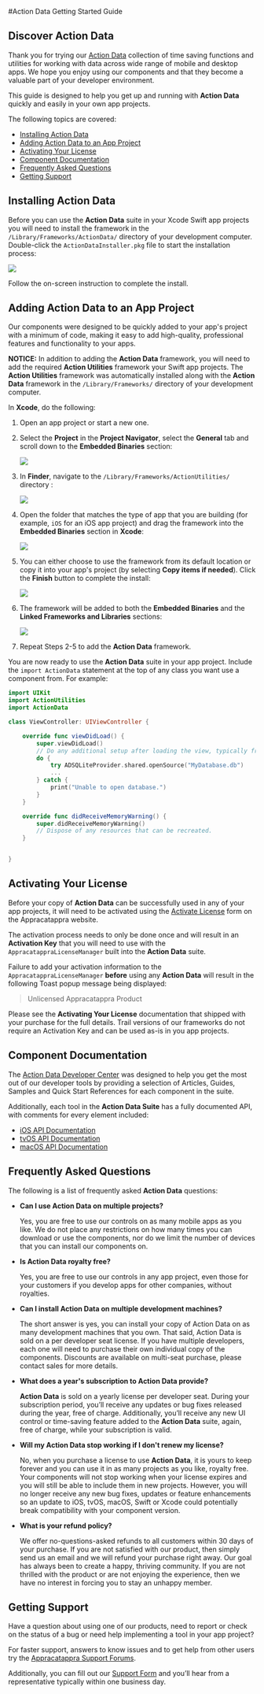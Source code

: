 #Action Data Getting Started Guide

## Discover Action Data

Thank you for trying our [Action Data](http://appracatappra.com/products/action-data/) collection of time saving functions and utilities for working with data across wide range of mobile and desktop apps. We hope you enjoy using our components and that they become a valuable part of your developer environment. 

This guide is designed to help you get up and running with **Action Data** quickly and easily in your own app projects.

The following topics are covered:

* [Installing Action Data](#Installing-Action-Data)
* [Adding Action Data to an App Project](#Adding-Action-Data-to-an-App-Project)
* [Activating Your License](#Activating-Your-License)
* [Component Documentation](#Component-Documentation)
* [Frequently Asked Questions](#Frequently-Asked-Questions)
* [Getting Support](#Getting-Support)

<a name="Installing-Action-Data"></a>
## Installing Action Data

Before you can use the **Action Data** suite in your Xcode Swift app projects you will need to install the framework in the `/Library/Frameworks/ActionData/` directory of your development computer. Double-click the `ActionDataInstaller.pkg` file to start the installation process:

![](Images/Install01.png)

Follow the on-screen instruction to complete the install. 

<a name="Adding-Action-Data-to-an-App-Project"></a>
## Adding Action Data to an App Project

Our components were designed to be quickly added to your app's project with a minimum of code, making it easy to add high-quality, professional features and functionality to your apps.

**NOTICE:** In addition to adding the **Action Data** framework, you will need to add the required **Action Utilities** framework your Swift app projects. The **Action Utilities** framework was automatically installed along with the **Action Data** framework in the `/Library/Frameworks/` directory of your development computer.

In **Xcode**, do the following:

1. Open an app project or start a new one.
2. Select the **Project** in the **Project Navigator**, select the **General** tab and scroll down to the **Embedded Binaries** section:

	![](Images/Intro01.png)
3. In **Finder**, navigate to the `/Library/Frameworks/ActionUtilities/` directory :

	![](Images/Intro02.png)
4. Open the folder that matches the type of app that you are building (for example, `iOS` for an iOS app project) and drag the framework into the **Embedded Binaries** section in **Xcode**:

	![](Images/Intro03.png)
5. You can either choose to use the framework from its default location or copy it into your app's project (by selecting **Copy items if needed**). Click the **Finish** button to complete the install:

	![](Images/Intro04.png)
6. The framework will be added to both the **Embedded Binaries** and the **Linked Frameworks and Libraries** sections:

	![](Images/Intro05.png)
7. Repeat Steps 2-5 to add the **Action Data** framework.

You are now ready to use the **Action Data** suite in your app project. Include the `import ActionData` statement at the top of any class you want use a component from. For example:

```swift
import UIKit
import ActionUtilities
import ActionData

class ViewController: UIViewController {

    override func viewDidLoad() {
        super.viewDidLoad()
        // Do any additional setup after loading the view, typically from a nib.
        do {
        	try ADSQLiteProvider.shared.openSource("MyDatabase.db")
        	...
        } catch {
        	print("Unable to open database.")
        }
    }

    override func didReceiveMemoryWarning() {
        super.didReceiveMemoryWarning()
        // Dispose of any resources that can be recreated.
    }


}
```

<a name="Activating-Your-License"></a>
## Activating Your License

Before your copy of **Action Data** can be successfully used in any of your app projects, it will need to be activated using the [Activate License](http://appracatappra.com/checkout/activate-license/) form on the Appracatappra website. 

The activation process needs to only be done once and will result in an **Activation Key** that you will need to use with the `AppracatappraLicenseManager` built into the **Action Data** suite.

Failure to add your activation information to the `AppracatappraLicenseManager` **before** using any **Action Data** will result in the following Toast popup message being displayed:

> Unlicensed Appracatappra Product

Please see the **Activating Your License** documentation that shipped with your purchase for the full details. Trail versions of our frameworks do not require an Activation Key and can be used as-is in you app projects.

<a name="Component-Documentation"></a>
## Component Documentation

The [Action Data Developer Center](http://appracatappra.com/developers/action-data-developer/) was designed to help you get the most out of our developer tools by providing a selection of Articles, Guides, Samples and Quick Start References for each component in the suite.

Additionally, each tool in the **Action Data Suite** has a fully documented API, with comments for every element included:

* [iOS API Documentation](http://appracatappra.com/api/actiondata/ios/)
* [tvOS API Documentation](http://appracatappra.com/api/actiondata/tvos/)
* [macOS API Documentation](http://appracatappra.com/api/actiondata/macos/)

<a name="Frequently-Asked-Questions"></a>
## Frequently Asked Questions

The following is a list of frequently asked **Action Data** questions:

* **Can I use Action Data on multiple projects?**

	Yes, you are free to use our controls on as many mobile apps as you like. We do not place any restrictions on how many times you can download or use the components, nor do we limit the number of devices that you can install our components on.
* **Is Action Data royalty free?**

	Yes, you are free to use our controls in any app project, even those for your customers if you develop apps for other companies, without royalties.
* **Can I install Action Data on multiple development machines?**

	The short answer is yes, you can install your copy of Action Data on as many development machines that you own. That said, Action Data is sold on a per developer seat license. If you have multiple developers, each one will need to purchase their own individual copy of the components. Discounts are available on multi-seat purchase, please contact sales for more details. 
* **What does a year's subscription to Action Data provide?**

	**Action Data** is sold on a yearly license per developer seat. During your subscription period, you’ll receive any updates or bug fixes released during the year, free of charge. Additionally, you’ll receive any new UI control or time-saving feature added to the **Action Data** suite, again, free of charge, while your subscription is valid.
* **Will my Action Data stop working if I don't renew my license?**

	No, when you purchase a license to use **Action Data**, it is yours to keep forever and you can use it in as many projects as you like, royalty free. Your components will not stop working when your license expires and you will still be able to include them in new projects. However, you will no longer receive any new bug fixes, updates or feature enhancements so an update to iOS, tvOS, macOS, Swift or Xcode could potentially break compatibility with your component version.
	
* **What is your refund policy?**

	We offer no-questions-asked refunds to all customers within 30 days of your purchase. If you are not satisfied with our product, then simply send us an email and we will refund your purchase right away. Our goal has always been to create a happy, thriving community. If you are not thrilled with the product or are not enjoying the experience, then we have no interest in forcing you to stay an unhappy member.

<a name="Getting-Support"></a>
## Getting Support

Have a question about using one of our products, need to report or check on the status of a bug or need help implementing a tool in your app project? 

For faster support, answers to know issues and to get help from other users try the [Appracatappra Support Forums](http://appracatappra.com/community/).

Additionally, you can fill out our [Support Form](http://appracatappra.com/support/) and you’ll hear from a representative typically within one business day.